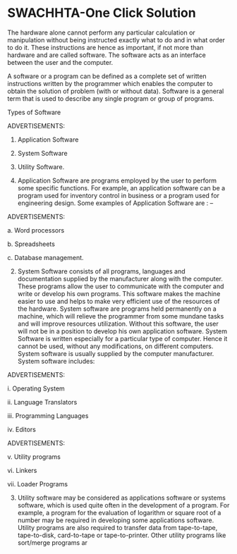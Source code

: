 # SWACHHTA-One Click Solution
The hardware alone cannot perform any particular calculation or manipulation without being instructed exactly what to do and in what order to do it. These instructions are hence as important, if not more than hardware and are called software. The software acts as an interface between the user and the computer.

A software or a program can be defined as a complete set of written instructions written by the programmer which enables the computer to obtain the solution of problem (with or without data). Software is a general term that is used to describe any single program or group of programs.

Types of Software

ADVERTISEMENTS:

1. Application Software

2. System Software

3. Utility Software.

1. Application Software are programs employed by the user to perform some specific functions. For example, an application software can be a program used for inventory control in business or a program used for engineering design. Some examples of Application Software are : –

ADVERTISEMENTS:

a. Word processors

b. Spreadsheets

c. Database management.

2. System Software consists of all programs, languages and documentation supplied by the manufacturer along with the computer. These programs allow the user to communicate with the computer and write or develop his own programs. This software makes the machine easier to use and helps to make very efficient use of the resources of the hardware. System software are programs held permanently on a machine, which will relieve the programmer from some mundane tasks and will improve resources utilization. Without this software, the user will not be in a position to develop his own application software. System Software is written especially for a particular type of computer. Hence it cannot be used, without any modifications, on different computers. System software is usually supplied by the computer manufacturer. System software includes:

ADVERTISEMENTS:

i. Operating System

ii. Language Translators

iii. Programming Languages

iv. Editors

ADVERTISEMENTS:

v. Utility programs

vi. Linkers

vii. Loader Programs

3. Utility software may be considered as applications software or systems software, which is used quite often in the development of a program. For example, a program for the evaluation of logarithm or square root of a number may be required in developing some applications software. Utility programs are also required to transfer data from tape-to-tape, tape-to-disk, card-to-tape or tape-to-printer. Other utility programs like sort/merge programs ar
